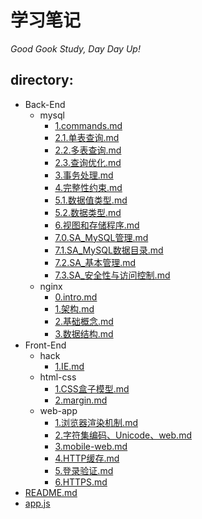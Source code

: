 
# 学习笔记

_Good Gook Study, Day Day Up!_

## directory:

- Back-End
  - mysql
    - [1.commands.md](Back-End/mysql/1.commands.md)
    - [2.1.单表查询.md](Back-End/mysql/2.1.单表查询.md)
    - [2.2.多表查询.md](Back-End/mysql/2.2.多表查询.md)
    - [2.3.查询优化.md](Back-End/mysql/2.3.查询优化.md)
    - [3.事务处理.md](Back-End/mysql/3.事务处理.md)
    - [4.完整性约束.md](Back-End/mysql/4.完整性约束.md)
    - [5.1.数据值类型.md](Back-End/mysql/5.1.数据值类型.md)
    - [5.2.数据类型.md](Back-End/mysql/5.2.数据类型.md)
    - [6.视图和存储程序.md](Back-End/mysql/6.视图和存储程序.md)
    - [7.0.SA_MySQL管理.md](Back-End/mysql/7.0.SA_MySQL管理.md)
    - [7.1.SA_MySQL数据目录.md](Back-End/mysql/7.1.SA_MySQL数据目录.md)
    - [7.2.SA_基本管理.md](Back-End/mysql/7.2.SA_基本管理.md)
    - [7.3.SA_安全性与访问控制.md](Back-End/mysql/7.3.SA_安全性与访问控制.md)
  - nginx
    - [0.intro.md](Back-End/nginx/0.intro.md)
    - [1.架构.md](Back-End/nginx/1.架构.md)
    - [2.基础概念.md](Back-End/nginx/2.基础概念.md)
    - [3.数据结构.md](Back-End/nginx/3.数据结构.md)
- Front-End
  - hack
    - [1.IE.md](Front-End/hack/1.IE.md)
  - html-css
    - [1.CSS盒子模型.md](Front-End/html-css/1.CSS盒子模型.md)
    - [2.margin.md](Front-End/html-css/2.margin.md)
  - web-app
    - [1.浏览器渲染机制.md](Front-End/web-app/1.浏览器渲染机制.md)
    - [2.字符集编码、Unicode、web.md](Front-End/web-app/2.字符集编码、Unicode、web.md)
    - [3.mobile-web.md](Front-End/web-app/3.mobile-web.md)
    - [4.HTTP缓存.md](Front-End/web-app/4.HTTP缓存.md)
    - [5.登录验证.md](Front-End/web-app/5.登录验证.md)
    - [6.HTTPS.md](Front-End/web-app/6.HTTPS.md)
- [README.md](README.md)
- [app.js](app.js)
